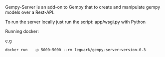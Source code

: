 Gempy-Server is an add-on to Gempy that to create and manipulate gempy models over a Rest-API. 

To run the server locally just run the script: app/wsgi.py with Python
  

Running docker:

e.g

`docker run   -p 5000:5000 --rm leguark/gempy-server:version-0.3`
